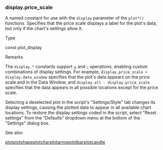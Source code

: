 ### display.price\_scale

A named constant for use with the `display` parameter of the `plot*()` functions. Specifies that the price scale displays a label for the plot's data, but only if the chart's settings allow it.

Type

const plot\_display

Remarks

The `display.*` constants support [+](#op_+) and [-](#op_-) operations, enabling custom combinations of display settings. For example, `display.price_scale + display.data_window` specifies that the plot's data appears on the price scale and in the Data Window, and `display.all - display.price_scale` specifies that the data appears in all possible locations except for the price scale.

Selecting a deselected plot in the script's "Settings/Style" tab changes its display settings, causing the plotted data to appear in all available chart locations. To restore the display settings coded in the script, select "Reset settings" from the "Defaults" dropdown menu at the bottom of the "Settings" dialog box.

See also

[plot](#fun_plot)[plotshape](#fun_plotshape)[plotchar](#fun_plotchar)[plotarrow](#fun_plotarrow)[plotbar](#fun_plotbar)[plotcandle](#fun_plotcandle)

